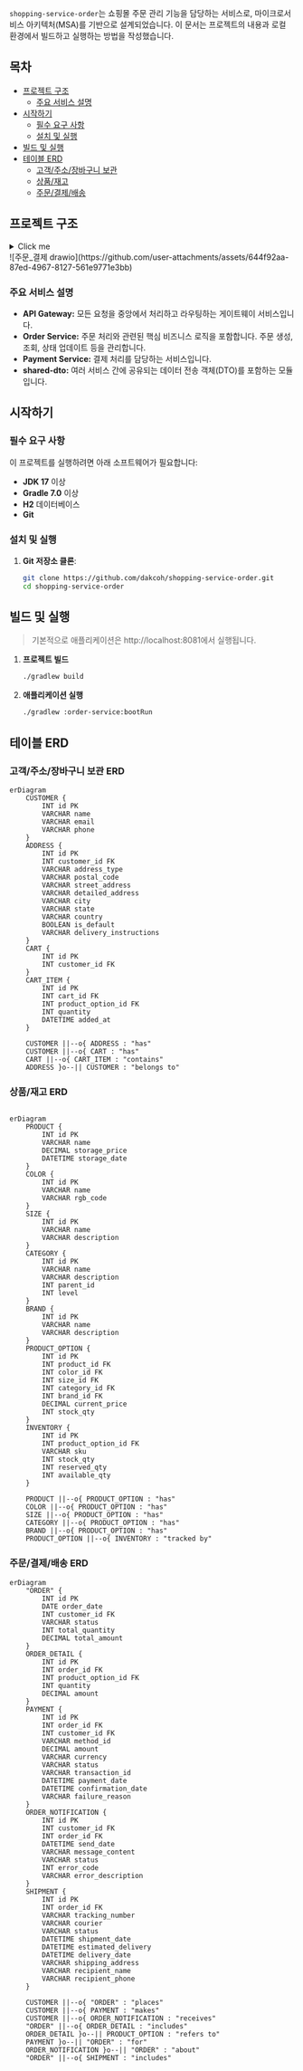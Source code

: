 `shopping-service-order`는 쇼핑몰 주문 관리 기능을 담당하는 서비스로, 마이크로서비스 아키텍처(MSA)를 기반으로 설계되었습니다.
이 문서는 프로젝트의 내용과 로컬 환경에서 빌드하고 실행하는 방법을 작성했습니다.

## 목차
- [프로젝트 구조](#프로젝트-구조)
    - [주요 서비스 설명](#주요-서비스-설명)
- [시작하기](#시작하기)
    - [필수 요구 사항](#필수-요구-사항)
    - [설치 및 실행](#설치-및-실행)
- [빌드 및 실행](#빌드-및-실행)
- [테이블 ERD](#테이블-ERD)
    - [고객/주소/장바구니 보관](#고객/주소/장바구니-보관)
    - [상품/재고](#상품/재고)
    - [주문/결제/배송](#주문/결제/배송)

## 프로젝트 구조
<details>
  <summary>Click me</summary>
    
``` bash
shopping-service-order/
├── docker-compose.yml       # 전체 서비스 Docker 설정
├── api-gateway/             # API Gateway 서비스
│   ├── Dockerfile
│   ├── build.gradle.kts
│   └── src/
│       ├── main/
│       │   ├── java/
│       │   │   └── gateway/
│       │   │       └── ApiGatewayApplication.java
│       │   └── resources/
│       │       └── application.yml
│       └── test/
├── order-service/           # 주문 관리 서비스
│   ├── Dockerfile
│   ├── build.gradle.kts
│   └── src/
│       ├── main/
│       │   ├── java/
│       │   │   └── order/
│       │   │       ├── OrderApplication.java
│       │   │       ├── config/
│       │   │       │   └── RestTemplateConfig.java
│       │   │       ├── controller/
│       │   │       │   └── OrderController.java
│       │   │       ├── dto/
│       │   │       │   ├── OrderItemRequest.java
│       │   │       │   ├── OrderRequest.java
│       │   │       │   └── OrderResponse.java
│       │   │       ├── entity/
│       │   │       │   ├── Orders.java
│       │   │       │   ├── OrderDetail.java
│       │   │       │   └── OrderStatus.java
│       │   │       ├── repository/
│       │   │       │   ├── OrderRepository.java
│       │   │       │   └── OrderItemRepository.java
│       │   │       ├── service/
│       │   │       │   ├── OrderService.java
│       │   │       │   └── OrderStatusHistoryService.java
│       │   │       └── exception/
│       │   │           └── OrderNotFoundException.java
│       │   └── resources/
│       │       └── application.yml
│       └── test/
│           ├── java/
│           │   └── order/
│           │       └── OrderServiceTest.java
│           └── resources/
├── payment-service/         # 결제 관리 서비스
│   ├── Dockerfile
│   ├── build.gradle.kts
│   └── src/
│       ├── main/
│       │   ├── java/
│       │   │   └── payment/
│       │   │       ├── PaymentApplication.java
│       │   │       ├── config/
│       │   │       │   └── RestTemplateConfig.java
│       │   │       ├── controller/
│       │   │       │   └── PaymentController.java
│       │   │       ├── dto/
│       │   │       │   └── PaymentRequest.java
│       │   │       ├── entity/
│       │   │       │   ├── Payment.java
│       │   │       │   └── PaymentStatus.java
│       │   │       ├── repository/
│       │   │       │   └── PaymentRepository.java
│       │   │       └── service/
│       │   │           └── PaymentService.java
│       │   └── resources/
│       │       └── application.yml
│       └── test/
└── shared-dto/              # 공유 DTO 모듈
    ├── build.gradle.kts
    └── src/
        ├── main/
        │   ├── java/
        │   │   └── shared/
        │   │       └── dto/
        │   │           ├── OrderItemRequest.java
        │   │           ├── OrderRequest.java
        │   │           └── PaymentRequest.java
        │   └── resources/
        └── test/
```
</details>
![주문_결제 drawio](https://github.com/user-attachments/assets/644f92aa-87ed-4967-8127-561e9771e3bb)

### 주요 서비스 설명
- **API Gateway:** 모든 요청을 중앙에서 처리하고 라우팅하는 게이트웨이 서비스입니다.
- **Order Service:** 주문 처리와 관련된 핵심 비즈니스 로직을 포함합니다. 주문 생성, 조회, 상태 업데이트 등을 관리합니다.
- **Payment Service:** 결제 처리를 담당하는 서비스입니다.
- **shared-dto:** 여러 서비스 간에 공유되는 데이터 전송 객체(DTO)를 포함하는 모듈입니다.

## 시작하기

### 필수 요구 사항

이 프로젝트를 실행하려면 아래 소프트웨어가 필요합니다:
- **JDK 17** 이상
- **Gradle 7.0** 이상
- **H2** 데이터베이스
- **Git**

### 설치 및 실행

1. **Git 저장소 클론**:
   ```bash
   git clone https://github.com/dakcoh/shopping-service-order.git
   cd shopping-service-order

## 빌드 및 실행
> 기본적으로 애플리케이션은 http://localhost:8081에서 실행됩니다.
1. **프로젝트 빌드**
   ```bash
   ./gradlew build
2. **애플리케이션 실행**
   ```bash
   ./gradlew :order-service:bootRun

## 테이블 ERD
### 고객/주소/장바구니 보관 ERD
```mermaid
erDiagram
    CUSTOMER {
        INT id PK
        VARCHAR name
        VARCHAR email
        VARCHAR phone
    }
    ADDRESS {
        INT id PK
        INT customer_id FK
        VARCHAR address_type
        VARCHAR postal_code
        VARCHAR street_address
        VARCHAR detailed_address
        VARCHAR city
        VARCHAR state
        VARCHAR country
        BOOLEAN is_default
        VARCHAR delivery_instructions
    }
    CART {
        INT id PK
        INT customer_id FK
    }
    CART_ITEM {
        INT id PK
        INT cart_id FK
        INT product_option_id FK
        INT quantity
        DATETIME added_at
    }

    CUSTOMER ||--o{ ADDRESS : "has"
    CUSTOMER ||--o{ CART : "has"
    CART ||--o{ CART_ITEM : "contains"
    ADDRESS }o--|| CUSTOMER : "belongs to"
```
### 상품/재고 ERD
```mermaid

erDiagram
    PRODUCT {
        INT id PK
        VARCHAR name
        DECIMAL storage_price
        DATETIME storage_date
    }
    COLOR {
        INT id PK
        VARCHAR name
        VARCHAR rgb_code
    }
    SIZE {
        INT id PK
        VARCHAR name
        VARCHAR description
    }
    CATEGORY {
        INT id PK
        VARCHAR name
        VARCHAR description
        INT parent_id
        INT level
    }
    BRAND {
        INT id PK
        VARCHAR name
        VARCHAR description
    }
    PRODUCT_OPTION {
        INT id PK
        INT product_id FK
        INT color_id FK
        INT size_id FK
        INT category_id FK
        INT brand_id FK
        DECIMAL current_price
        INT stock_qty
    }
    INVENTORY {
        INT id PK
        INT product_option_id FK
        VARCHAR sku
        INT stock_qty
        INT reserved_qty
        INT available_qty
    }

    PRODUCT ||--o{ PRODUCT_OPTION : "has"
    COLOR ||--o{ PRODUCT_OPTION : "has"
    SIZE ||--o{ PRODUCT_OPTION : "has"
    CATEGORY ||--o{ PRODUCT_OPTION : "has"
    BRAND ||--o{ PRODUCT_OPTION : "has"
    PRODUCT_OPTION ||--o{ INVENTORY : "tracked by"
```

### 주문/결제/배송 ERD
```mermaid
erDiagram
    "ORDER" {
        INT id PK
        DATE order_date
        INT customer_id FK
        VARCHAR status
        INT total_quantity
        DECIMAL total_amount
    }
    ORDER_DETAIL {
        INT id PK
        INT order_id FK
        INT product_option_id FK
        INT quantity
        DECIMAL amount
    }
    PAYMENT {
        INT id PK
        INT order_id FK
        INT customer_id FK
        VARCHAR method_id
        DECIMAL amount
        VARCHAR currency
        VARCHAR status
        VARCHAR transaction_id
        DATETIME payment_date
        DATETIME confirmation_date
        VARCHAR failure_reason
    }
    ORDER_NOTIFICATION {
        INT id PK
        INT customer_id FK
        INT order_id FK
        DATETIME send_date
        VARCHAR message_content
        VARCHAR status
        INT error_code
        VARCHAR error_description
    }
    SHIPMENT {
        INT id PK
        INT order_id FK
        VARCHAR tracking_number
        VARCHAR courier
        VARCHAR status
        DATETIME shipment_date
        DATETIME estimated_delivery
        DATETIME delivery_date
        VARCHAR shipping_address
        VARCHAR recipient_name
        VARCHAR recipient_phone
    }

    CUSTOMER ||--o{ "ORDER" : "places"
    CUSTOMER ||--o{ PAYMENT : "makes"
    CUSTOMER ||--o{ ORDER_NOTIFICATION : "receives"
    "ORDER" ||--o{ ORDER_DETAIL : "includes"
    ORDER_DETAIL }o--|| PRODUCT_OPTION : "refers to"
    PAYMENT }o--|| "ORDER" : "for"
    ORDER_NOTIFICATION }o--|| "ORDER" : "about"
    "ORDER" ||--o{ SHIPMENT : "includes"
```
